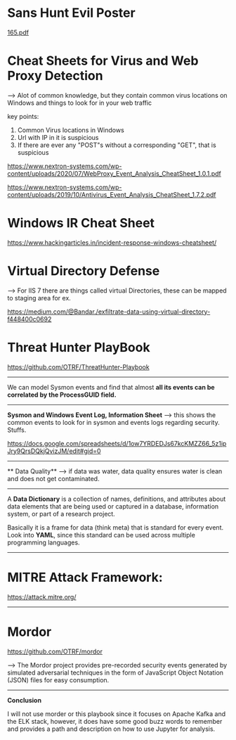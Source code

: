 # Sans Hunt Evil Poster
[165.pdf](https://trello-attachments.s3.amazonaws.com/5d76ecf95050b2072d7c91fc/5f0cace0966c0d5ad9de30cd/a7193fd9be0a929dd22dbe155832b111/165.pdf) 

# Cheat Sheets for Virus and Web Proxy Detection
--> Alot of common knowledge, but they contain common virus locations on Windows and things to look for in your web traffic

key points:
1. Common Virus locations in Windows
2. Url with IP in it is suspicious
3. If there are ever any "POST"s without a corresponding "GET", that is suspicious

https://www.nextron-systems.com/wp-content/uploads/2020/07/WebProxy_Event_Analysis_CheatSheet_1.0.1.pdf

https://www.nextron-systems.com/wp-content/uploads/2019/10/Antivirus_Event_Analysis_CheatSheet_1.7.2.pdf 

# Windows IR Cheat Sheet

https://www.hackingarticles.in/incident-response-windows-cheatsheet/

# Virtual Directory Defense 
--> For IIS 7 there are things called virtual Directories, these can be mapped to staging area for ex.

https://medium.com/@Bandar./exfiltrate-data-using-virtual-directory-f448400c0692

# Threat Hunter PlayBook

https://github.com/OTRF/ThreatHunter-Playbook

---

We can model Sysmon events and find that almost **all its events can be correlated by the ProcessGUID field.**




---

**Sysmon and Windows Event Log, Information Sheet**
--> this shows the common events to look for in sysmon and events logs regarding security. Stuffs. 

https://docs.google.com/spreadsheets/d/1ow7YRDEDJs67kcKMZZ66_5z1ipJry9QrsDQkjQvizJM/edit#gid=0

---

** Data Quality**
 --> if data was water, data quality ensures water is clean and does not get contaminated.

---

A **Data Dictionary** is a collection of names, definitions, and attributes about data elements that are being used or captured in a database, information system, or part of a research project.

Basically it is a frame for data (think meta) that is standard for every event. Look into **YAML**, since this standard can be used across multiple programming languages.

---

# MITRE Attack Framework:

https://attack.mitre.org/


---

# Mordor

https://github.com/OTRF/mordor

--> The Mordor project provides pre-recorded security events generated by simulated adversarial techniques in the form of JavaScript Object Notation (JSON) files for easy consumption.

---

**Conclusion**

I will not use morder or this playbook since it focuses on Apache Kafka and the ELK stack, however, it does have some good buzz words to remember and provides a path and description on how to use Jupyter for analysis.





